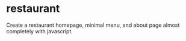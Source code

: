 # restaurant

Create a restaurant homepage, minimal menu, and about page almost completely
with javascript.
